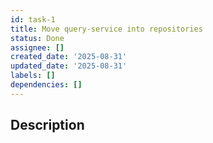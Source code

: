 ```yaml
---
id: task-1
title: Move query-service into repositories
status: Done
assignee: []
created_date: '2025-08-31'
updated_date: '2025-08-31'
labels: []
dependencies: []
---
```


## Description
